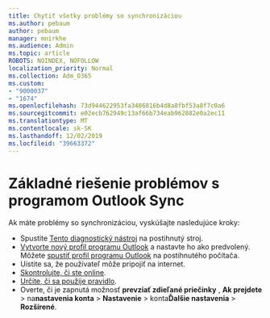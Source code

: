 ```yaml
---
title: Chytiť všetky problémy so synchronizáciou
ms.author: pebaum
author: pebaum
manager: mnirkhe
ms.audience: Admin
ms.topic: article
ROBOTS: NOINDEX, NOFOLLOW
localization_priority: Normal
ms.collection: Adm_O365
ms.custom:
- "9000037"
- "1674"
ms.openlocfilehash: 73d944622953fa3486816b4d8a8fbf53a8f7c0a6
ms.sourcegitcommit: e02ecb762949c13af66b734eab962882e0a2ec11
ms.translationtype: MT
ms.contentlocale: sk-SK
ms.lasthandoff: 12/02/2019
ms.locfileid: "39663372"
---
```

# <a name="basic-outlook-sync-troubleshooting"></a>Základné riešenie problémov s programom Outlook Sync

Ak máte problémy so synchronizáciou, vyskúšajte nasledujúce kroky:

- Spustite [Tento diagnostický nástroj](https://aka.ms/sara-outlooksendreceive) na postihnutý stroj.
- [Vytvorte nový profil programu Outlook](https://support.office.com/article/f544c1ba-3352-4b3b-be0b-8d42a540459d) a nastavte ho ako predvolený. Môžete [spustiť profil programu Outlook](https://aka.ms/SaRA-OutlookSetupProfile) na postihnutého počítača.
- Uistite sa, že používateľ môže pripojiť na internet. 
- [Skontrolujte, či ste online](https://support.office.com/article/2460e4a8-16c7-47fc-b204-b1549275aac9).
- [Určite, či sa použije pravidlo](https://support.office.com/article/C24F5DEA-9465-4DF4-AD17-A50704D66C59).
- Overte, či je zapnutá možnosť **prevziať zdieľané priečinky** , **Ak prejdete** > na**nastavenia konta** > **Nastavenie** > konta**Ďalšie nastavenia** > **Rozšírené**.